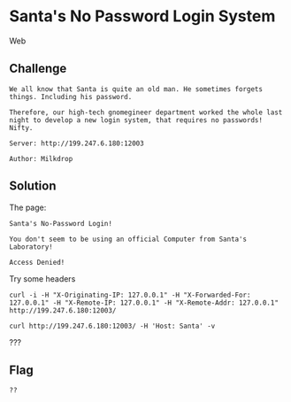 # Santa's No Password Login System
Web

## Challenge 

	We all know that Santa is quite an old man. He sometimes forgets things. Including his password.

	Therefore, our high-tech gnomegineer department worked the whole last night to develop a new login system, that requires no passwords! Nifty.

	Server: http://199.247.6.180:12003

	Author: Milkdrop

## Solution

The page:

	Santa's No-Password Login!

	You don't seem to be using an official Computer from Santa's Laboratory!

	Access Denied!

Try some headers

	curl -i -H "X-Originating-IP: 127.0.0.1" -H "X-Forwarded-For: 127.0.0.1" -H "X-Remote-IP: 127.0.0.1" -H "X-Remote-Addr: 127.0.0.1" http://199.247.6.180:12003/

	curl http://199.247.6.180:12003/ -H 'Host: Santa' -v

???

## Flag

	??